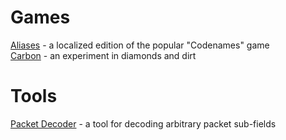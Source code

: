 # Games

[Aliases](https://tacooper.github.io/aliases) - a localized edition of the popular "Codenames" game
<br>
[Carbon](https://tacooper.github.io/carbon) - an experiment in diamonds and dirt

# Tools

[Packet Decoder](https://tacooper.github.io/packet-decoder) - a tool for decoding arbitrary packet sub-fields
